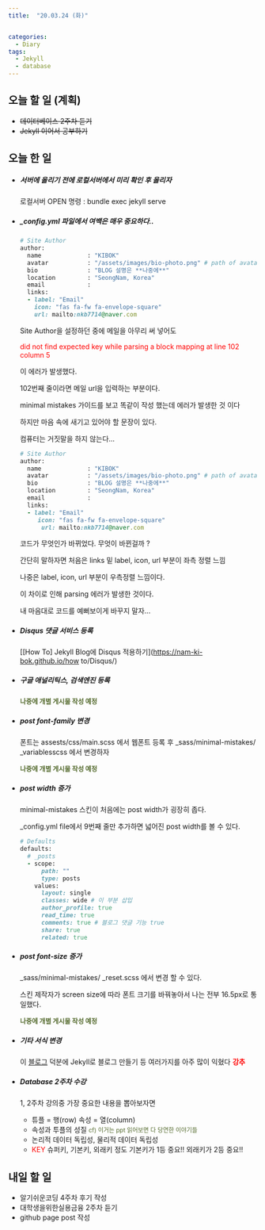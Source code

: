 ```yaml
---
title:  "20.03.24 (화)"


categories:
  - Diary
tags:
  - Jekyll
  - database
---
```


## 오늘 할 일 (계획)

- ~~데이터베이스 2주차 듣기~~
- ~~Jekyll 이어서 공부하기~~



## 오늘 한 일

- ##### 서버에 올리기 전에 로컬서버에서 미리 확인 후 올리자

  로컬서버 OPEN 명령 : bundle exec jekyll serve

- ##### _config.yml 파일에서 여백은 매우 중요하다..

  ```ruby
  # Site Author
  author:
    name             : "KIBOK"
    avatar           : "/assets/images/bio-photo.png" # path of avatar image, e.g. "/assets/images/bio-photo.jpg"
    bio              : "BLOG 설명은 **나중에**"
    location         : "SeongNam, Korea"
    email            :
    links:
    - label: "Email"
      icon: "fas fa-fw fa-envelope-square"
      url: mailto:nkb7714@naver.com
  ```

  Site Author을 설정하던 중에 메일을 아무리 써 넣어도  

  <span style="color: red">did not find expected key while parsing a block mapping at line 102 column 5</span>  

  이 에러가 발생했다.  

  102번째 줄이라면 메일 url을 입력하는 부분이다.  

  minimal mistakes 가이드를 보고 똑같이 작성 했는데 에러가 발생한 것 이다

  하지만 마음 속에 새기고 있어야 할 문장이 있다.  

  컴퓨터는 거짓말을 하지 않는다...  

  ```ruby
  # Site Author
  author:
    name             : "KIBOK"
    avatar           : "/assets/images/bio-photo.png" # path of avatar image, e.g. "/assets/images/bio-photo.jpg"
    bio              : "BLOG 설명은 **나중에**"
    location         : "SeongNam, Korea"
    email            :
    links:
    - label: "Email"
       icon: "fas fa-fw fa-envelope-square"
        url: mailto:nkb7714@naver.com
  ```

  코드가 무엇인가 바뀌었다. 무엇이 바뀐걸까 ?

  간단히 말하자면 처음은 links 밑 label, icon, url 부분이 좌측 정렬 느낌

  나중은 label, icon, url 부분이 우측정렬 느낌이다.

  이 차이로 인해 parsing 에러가 발생한 것이다.

  내 마음대로 코드를 예뻐보이게 바꾸지 말자...

- ##### Disqus 댓글 서비스 등록

  [[How To] Jekyll Blog에 Disqus 적용하기](https://nam-ki-bok.github.io/how to/Disqus/)
  
  
  
- ##### 구글 애널리틱스, 검색엔진 등록

  <span style="color: darkolivegreen; font-size: 13px">**나중에 개별 게시물 작성 예정**</span>

- ##### post font-family 변경

  폰트는 assests/css/main.scss 에서 웹폰트 등록 후 _sass/minimal-mistakes/ _variablesscss 에서 변경하자

  <span style="color: darkolivegreen; font-size: 13px">**나중에 개별 게시물 작성 예정**</span>

- ##### post width 증가

  minimal-mistakes 스킨이 처음에는 post width가 굉장히 좁다.

  _config.yml file에서 9번째 줄만 추가하면 넓어진 post width를 볼 수 있다.

  ```ruby
  # Defaults
  defaults:
    # _posts
    - scope:
        path: ""
        type: posts
      values:
        layout: single
        classes: wide # 이 부분 삽입
        author_profile: true
        read_time: true
        comments: true # 블로그 댓글 기능 true
        share: true
        related: true
  ```

  

- ##### post font-size 증가

  _sass/minimal-mistakes/ _reset.scss 에서 변경 할 수 있다.

  스킨 제작자가 screen size에 따라 폰트 크기를 바꿔놓아서 나는 전부 16.5px로 통일했다.

  <span style="color: darkolivegreen; font-size: 13px">**나중에 개별 게시물 작성 예정**</span>

- ##### 기타 서식 변경

  이 [블로그](https://devinlife.com/howto/) 덕분에 Jekyll로 블로그 만들기 등 여러가지를 아주 많이 익혔다 <span style="color: red">**강추**</span>
  
- ##### Database 2주차 수강

  1, 2주차 강의중 가장 중요한 내용을 뽑아보자면

  - 튜플 = 행(row) 속성 = 열(column)
  - 속성과 투플의 성질 <span style="font-size:12px; color: darkolivegreen">cf) 이거는 ppt 읽어보면 다 당연한 이야기들</span>
  - 논리적 데이터 독립성, 물리적 데이터 독립성
  - <span style="color: red">KEY</span> 슈퍼키, 기본키, 외래키 정도 기본키가 1등 중요!! 외래키가 2등 중요!!

  

## 내일 할 일

- 알기쉬운코딩 4주차 후기 작성
- 대학생을위한실용금융 2주차 듣기
- github page post 작성

